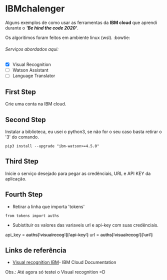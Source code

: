 # IBMchalenger

Alguns exemplos de como usar as ferramentas da **IBM cloud** que aprendi durante o **_'Be hind the code 2020'_**. 

Os algoritimos foram feitos em ambiente linux (wsl). :bowtie:

###### Serviços abordados aqui:
- [x] Visual Recognition
- [ ] Watson Assistant
- [ ] Language Translator

## First Step

Crie uma conta na IBM cloud.

## Second Step

Instalar a biblioteca, eu usei o python3, se não for o seu caso basta retirar o '3' do comando.  

```
pip3 install --upgrade "ibm-watson>=4.5.0"
```

## Third Step
Inicie o serviço desejado para pegar as credênciais, URL e API KEY da aplicação.

## Fourth Step

* Retirar a linha que importa 'tokens'
```
from tokens import auths
```
* Subistituir os valores das variaveis url e api-key com suas credênciais.

api_key = ~~auths['visualrecog']['api-key']~~
url = ~~auths['visualrecog']['url']~~

## Links de referência

* [Visual recognition IBM](https://cloud.ibm.com/apidocs/visual-recognition/visual-recognition-v3?code=python)- IBM Cloud Documentation

Obs.: Até agora só testei o Visual recognition   =D

